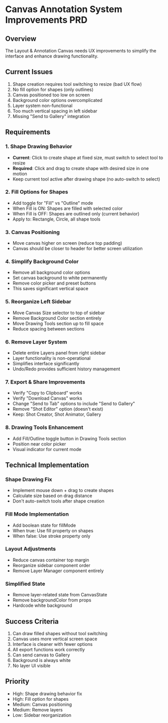 # Canvas Annotation System Improvements PRD

## Overview
The Layout & Annotation Canvas needs UX improvements to simplify the interface and enhance drawing functionality.

## Current Issues
1. Shape creation requires tool switching to resize (bad UX flow)
2. No fill option for shapes (only outlines)
3. Canvas positioned too low on screen
4. Background color options overcomplicated
5. Layer system non-functional
6. Too much vertical spacing in left sidebar
7. Missing "Send to Gallery" integration

## Requirements

### 1. Shape Drawing Behavior
- **Current**: Click to create shape at fixed size, must switch to select tool to resize
- **Required**: Click and drag to create shape with desired size in one motion
- Keep current tool active after drawing shape (no auto-switch to select)

### 2. Fill Options for Shapes
- Add toggle for "Fill" vs "Outline" mode
- When Fill is ON: Shapes are filled with selected color
- When Fill is OFF: Shapes are outlined only (current behavior)
- Apply to: Rectangle, Circle, all shape tools

### 3. Canvas Positioning
- Move canvas higher on screen (reduce top padding)
- Canvas should be closer to header for better screen utilization

### 4. Simplify Background Color
- Remove all background color options
- Set canvas background to white permanently
- Remove color picker and preset buttons
- This saves significant vertical space

### 5. Reorganize Left Sidebar
- Move Canvas Size selector to top of sidebar
- Remove Background Color section entirely
- Move Drawing Tools section up to fill space
- Reduce spacing between sections

### 6. Remove Layer System
- Delete entire Layers panel from right sidebar
- Layer functionality is non-operational
- Simplifies interface significantly
- Undo/Redo provides sufficient history management

### 7. Export & Share Improvements
- Verify "Copy to Clipboard" works
- Verify "Download Canvas" works
- Change "Send to Tab" options to include "Send to Gallery"
- Remove "Shot Editor" option (doesn't exist)
- Keep: Shot Creator, Shot Animator, Gallery

### 8. Drawing Tools Enhancement
- Add Fill/Outline toggle button in Drawing Tools section
- Position near color picker
- Visual indicator for current mode

## Technical Implementation

### Shape Drawing Fix
- Implement mouse down + drag to create shapes
- Calculate size based on drag distance
- Don't auto-switch tools after shape creation

### Fill Mode Implementation
- Add boolean state for fillMode
- When true: Use fill property on shapes
- When false: Use stroke property only

### Layout Adjustments
- Reduce canvas container top margin
- Reorganize sidebar component order
- Remove Layer Manager component entirely

### Simplified State
- Remove layer-related state from CanvasState
- Remove backgroundColor from props
- Hardcode white background

## Success Criteria
1. Can draw filled shapes without tool switching
2. Canvas uses more vertical screen space
3. Interface is cleaner with fewer options
4. All export functions work correctly
5. Can send canvas to Gallery
6. Background is always white
7. No layer UI visible

## Priority
- High: Shape drawing behavior fix
- High: Fill option for shapes
- Medium: Canvas positioning
- Medium: Remove layers
- Low: Sidebar reorganization